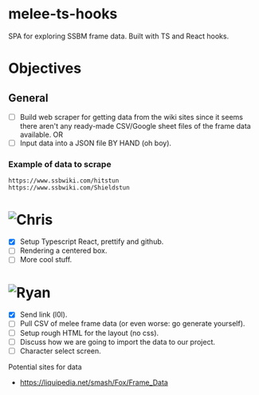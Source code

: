 # melee-ts-hooks
SPA for exploring SSBM frame data. Built with TS and React hooks.

# Objectives

## General

- [ ] Build web scraper for getting data from the wiki sites since it seems there aren't any ready-made CSV/Google sheet files of the frame data available.
OR
- [ ] Input data into a JSON file BY HAND (oh boy).

### Example of data to scrape
    https://www.ssbwiki.com/hitstun
    https://www.ssbwiki.com/Shieldstun

<h1><img src="https://lingtalfi.com/services/pngtext?color=000099&size=28&text=Chris&fbclid=IwAR3qk6w0lJpQYHj4Lav3_550XSrTGZLBvoYJsE7eZx9WBu3rr3cpq9wIo6o" alt="Chris"title="Chris"></h1>

- [x] Setup Typescript React, prettify and github.
- [ ] Rendering a centered box.
- [ ] More cool stuff.

<h1><img src="https://lingtalfi.com/services/pngtext?color=aa5522&size=28&text=Ryan&fbclid=IwAR3qk6w0lJpQYHj4Lav3_550XSrTGZLBvoYJsE7eZx9WBu3rr3cpq9wIo6o" alt="Ryan" title="Ryan"></h1>

- [x] Send link (l0l).
- [ ] Pull CSV of melee frame data (or even worse: go generate yourself).
- [ ] Setup rough HTML for the layout (no css).
- [ ] Discuss how we are going to import the data to our project.
- [ ] Character select screen.

Potential sites for data

* https://liquipedia.net/smash/Fox/Frame_Data